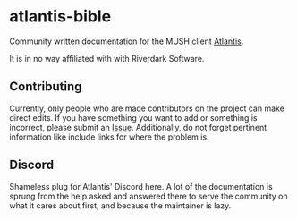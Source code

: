 # atlantis-bible

Community written documentation for the MUSH client [Atlantis](https://www.riverdark.net/atlantis/).

It is in no way affiliated with with Riverdark Software.

## Contributing

Currently, only people who are made contributors on the project can make direct edits.  If you have something you want to add or something is incorrect, please submit an [Issue](https://github.com/fuzzyweapon/atlantis-bible/issues).  Additionally, do not forget pertinent information like include links for where the problem is.

## Discord

Shameless plug for Atlantis' Discord here.  A lot of the documentation is sprung from the help asked and answered there to serve the community on what it cares about first, and because the maintainer is lazy.
